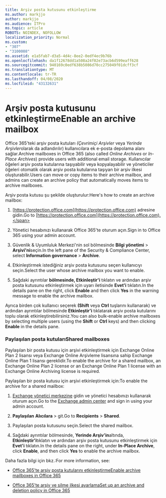 ```yaml
---
title: Arşiv posta kutusunu etkinleştirme
ms.author: markjjo
author: markjjo
ms.audience: ITPro
ms.topic: article
ROBOTS: NOINDEX, NOFOLLOW
localization_priority: Normal
ms.custom:
- "307"
- "3100008"
ms.assetid: e1a5fab7-d3a5-4d4c-8ee2-0edf4ec9b76b
ms.openlocfilehash: da1f12678dd1a508a24f02e73acb6d599eaff628
ms.sourcegitcommit: 940169c0edf638b5086d70cc275049f01dcff3cf
ms.translationtype: MT
ms.contentlocale: tr-TR
ms.lasthandoff: 04/08/2020
ms.locfileid: "43132631"
---
```

# <a name="enable-an-archive-mailbox"></a><span data-ttu-id="16ee0-102">Arşiv posta kutusunu etkinleştirme</span><span class="sxs-lookup"><span data-stu-id="16ee0-102">Enable an archive mailbox</span></span>

<span data-ttu-id="16ee0-103">Office 365'teki arşiv posta kutuları *(Çevrimiçi Arşivler* veya *Yerinde Arşivler*olarak da adlandırılır) kullanıcılara ek e-posta depolama alanı sağlar.</span><span class="sxs-lookup"><span data-stu-id="16ee0-103">Archive mailboxes in Office 365 (also called *Online Archives* or *In-Place Archives*) provide users with additional email storage.</span></span> <span data-ttu-id="16ee0-104">Kullanıcılar öğeleri arşiv posta kutularına taşıyabilir veya kopyalayabilir ve yöneticiler öğeleri otomatik olarak arşiv posta kutularına taşıyan bir arşiv ilkesi oluşturabilir.</span><span class="sxs-lookup"><span data-stu-id="16ee0-104">Users can move or copy items to their archive mailbox, and admins can create an archive policy that automatically moves items to archive mailboxes.</span></span>
  
<span data-ttu-id="16ee0-105">Arşiv posta kutusu şu şekilde oluşturulur:</span><span class="sxs-lookup"><span data-stu-id="16ee0-105">Here's how to create an archive mailbox:</span></span>
  
1. <span data-ttu-id="16ee0-106">[https://protection.office.com](https://protection.office.com) adresine gidin.</span><span class="sxs-lookup"><span data-stu-id="16ee0-106">Go to [https://protection.office.com](https://protection.office.com).</span></span>

2. <span data-ttu-id="16ee0-107">Yönetici hesabınızı kullanarak Office 365'te oturum açın.</span><span class="sxs-lookup"><span data-stu-id="16ee0-107">Sign in to Office 365 using your admin account.</span></span>

3. <span data-ttu-id="16ee0-108">Güvenlik &amp; Uyumluluk Merkezi'nin sol bölmesinde **Bilgi yönetimi** \> **Arşivi'ni**seçin.</span><span class="sxs-lookup"><span data-stu-id="16ee0-108">In the left pane of the Security &amp; Compliance Center, select **Information governance** \> **Archive**.</span></span>

4. <span data-ttu-id="16ee0-109">Etkinleştirmek istediğiniz arşiv posta kutusunu seçen kullanıcıyı seçin.</span><span class="sxs-lookup"><span data-stu-id="16ee0-109">Select the user whose archive mailbox you want to enable.</span></span>

5. <span data-ttu-id="16ee0-110">Sağdaki ayrıntılar **bölmesinde, Etkinleştir'i** tıklatın ve ardından arşiv posta kutusunu etkinleştirmek için uyarı iletisinde **Evet'i** tıklatın.</span><span class="sxs-lookup"><span data-stu-id="16ee0-110">In the details pane on the right, click **Enable** and then click **Yes** in the warning message to enable the archive mailbox.</span></span>

<span data-ttu-id="16ee0-111">Ayrıca birden çok kullanıcı seçerek **(Shift** veya **Ctrl** tuşlarını kullanarak) ve ardından ayrıntılar bölmesinde **Etkinleştir'i** tıklatarak arşiv posta kutularını toplu olarak etkinleştirebilirsiniz.</span><span class="sxs-lookup"><span data-stu-id="16ee0-111">You can also bulk-enable archive mailboxes by selecting multiple users (using the **Shift** or **Ctrl** keys) and then clicking **Enable** in the details pane.</span></span>
  
### <a name="shared-mailboxes"></a><span data-ttu-id="16ee0-112">Paylaşılan posta kutuları</span><span class="sxs-lookup"><span data-stu-id="16ee0-112">Shared mailboxes</span></span>

<span data-ttu-id="16ee0-113">Paylaşılan bir posta kutusu için arşivi etkinleştirmek için Exchange Online Plan 2 lisansı veya Exchange Online Arşivleme lisansına sahip Exchange Online Plan 1 lisansı gereklidir.</span><span class="sxs-lookup"><span data-stu-id="16ee0-113">To enable the archive for a shared mailbox, an Exchange Online Plan 2 license or an Exchange Online Plan 1 license with an Exchange Online Archiving license is required.</span></span>  

<span data-ttu-id="16ee0-114">Paylaşılan bir posta kutusu için arşivi etkinleştirmek için:</span><span class="sxs-lookup"><span data-stu-id="16ee0-114">To enable the archive for a shared mailbox:</span></span>

1. <span data-ttu-id="16ee0-115">[Exchange yönetici merkezine](https://outlook.office365.com/ecp) gidin ve yönetici hesabınızı kullanarak oturum açın.</span><span class="sxs-lookup"><span data-stu-id="16ee0-115">Go to the [Exchange admin center](https://outlook.office365.com/ecp) and sign in using your admin account.</span></span>

2. <span data-ttu-id="16ee0-116">**Paylaşılan** **Alıcılara** > git.</span><span class="sxs-lookup"><span data-stu-id="16ee0-116">Go to **Recipients** > **Shared**.</span></span>

3. <span data-ttu-id="16ee0-117">Paylaşılan posta kutusunu seçin.</span><span class="sxs-lookup"><span data-stu-id="16ee0-117">Select the shared mailbox.</span></span>

4. <span data-ttu-id="16ee0-118">Sağdaki ayrıntılar bölmesinde, **Yerinde Arşiv'in**altında, **Etkinleştir'i**tıklatın ve ardından arşiv posta kutusunu etkinleştirmek için **Evet'i** tıklatın.</span><span class="sxs-lookup"><span data-stu-id="16ee0-118">In the details pane on the right, under **In-Place Archive**, click **Enable**, and then click **Yes** to enable the archive mailbox.</span></span>

<span data-ttu-id="16ee0-119">Daha fazla bilgi için bkz.:</span><span class="sxs-lookup"><span data-stu-id="16ee0-119">For more information, see:</span></span>
  
- [<span data-ttu-id="16ee0-120">Office 365'te arşiv posta kutularını etkinleştirme</span><span class="sxs-lookup"><span data-stu-id="16ee0-120">Enable archive mailboxes in Office 365</span></span>](https://docs.microsoft.com/office365/securitycompliance/enable-archive-mailboxes)

- [<span data-ttu-id="16ee0-121">Office 365'te arşiv ve silme ilkesi ayarlama</span><span class="sxs-lookup"><span data-stu-id="16ee0-121">Set up an archive and deletion policy in Office 365</span></span>](https://docs.microsoft.com//office365/securitycompliance/set-up-an-archive-and-deletion-policy-for-mailboxes)

